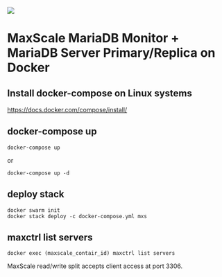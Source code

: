 ![](https://github.com/goto-satoru/docker-maxscale-primary-replica/workflows/stack-deploy-test/badge.svg)

# MaxScale MariaDB Monitor + MariaDB Server Primary/Replica on Docker

## Install docker-compose on Linux systems

https://docs.docker.com/compose/install/


## docker-compose up

```
docker-compose up
```

or

```
docker-compose up -d 
```

## deploy stack

```
docker swarm init
docker stack deploy -c docker-compose.yml mxs
```

## maxctrl list servers

```
docker exec (maxscale_contair_id) maxctrl list servers
```

MaxScale read/write split accepts client access at port 3306.
